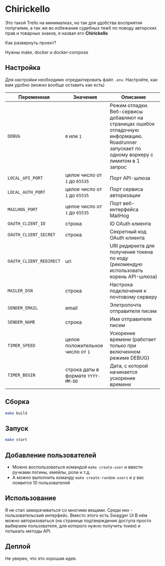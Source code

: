 # Chirickello

Это такой Trello на минималках, но так для удобства восприятия попугаями, а так же во избежание судебных тяжб 
по поводу авторских прав и товарных знаков, я назвал его **Chirickello** 

Как развернуть проект?

Нужны make, docker и docker-compose

## Настройка

Для настройки необходимо отредактировать файл `.env`. Настройте, как вам удобно (можно вообще оставить как есть)

| Переменная              | Значения                           | Описание                                                                                                                                    |
|-------------------------|------------------------------------|---------------------------------------------------------------------------------------------------------------------------------------------|
| `DEBUG`                 | `0` или `1`                        | Режим отладки. Веб-сервисы добавляют на страницах ошибок отладочную информацию. Roadrunner запускает по одному воркеру с лимитом в 1 запрос |
| `LOCAL_API_PORT`        | целое число от `1` до `65535`      | Порт API-шлюза                                                                                                                              |
| `LOCAL_AUTH_PORT`       | целое число от `1` до `65535`      | Порт сервиса авторизации                                                                                                                    |
| `MAILHOG_PORT`          | целое число от `1` до `65535`      | Порт веб-интерфейса MailHog                                                                                                                 |
| `OAUTH_CLIENT_ID`       | строка                             | ID OAuth клиента                                                                                                                            |
| `OAUTH_CLIENT_SECRET`   | строка                             | Секретный код OAuth клиента                                                                                                                 |
| `OAUTH_CLIENT_REDIRECT` | uri                                | URI редиректа для получения токена по коду (рекомендую использовать корень API-шлюза)                                                       |
| `MAILER_DSN`            | строка                             | Настрока подключения к почтовому серверу                                                                                                    |
| `SENDER_EMAIL`          | email                              | Элетропочта отправителя писем                                                                                                               |
| `SENDER_NAME`           | строка                             | Имя отправителя писем                                                                                                                       |
| `TIMER_SPEED`           | целое положительное число от `1`   | Ускорение времени (работает только при включенном режиме DEBUG)                                                                             |
| `TIMER_BEGIN`           | строка даты в формате `YYYY-MM-DD` | Дата, с которой начинается ускорение времени                                                                                                |

## Сборка

```bash
make build
```

## Запуск

```bash
make start
```

## Добавление пользователей

- Можно воспользоваться командой `make create-user` и ввести ручками логины, емейлы, роли и т.д.
- А можно выполнить команду `make create-random-users` и у вас появится 10 пользователей

## Использование

Я не стал заморачиваться со многими вещами. Среди них - пользовательский интерфейс. Вместо этого есть Swagger UI 
В нём можно авторизоваться (на странице подтверждения доступа просто выбираем пользователя, 
для которого нужно получить токен) и потыкать методы API.

## Деплой

Не уверен, что это хорошая идея.
